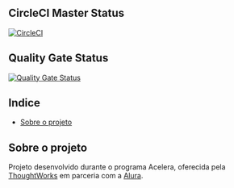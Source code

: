## CircleCI Master Status
[![CircleCI](https://circleci.com/gh/FranciscoPDNeto/carango-bom-api-base/tree/master.svg?style=svg)](https://circleci.com/gh/FranciscoPDNeto/carango-bom-api-base/tree/master)


## Quality Gate Status
[![Quality Gate Status](https://sonarcloud.io/api/project_badges/measure?project=FranciscoPDNeto_carango-bom-api-base&metric=alert_status)](https://sonarcloud.io/dashboard?id=FranciscoPDNeto_carango-bom-api-base)

## Indice

* [Sobre o projeto](#sobre-o-projeto)

## Sobre o projeto

Projeto desenvolvido durante o programa Acelera, oferecida pela [ThoughtWorks](https://www.thoughtworks.com/) em parceria com a [Alura](https://www.alura.com.br/).
